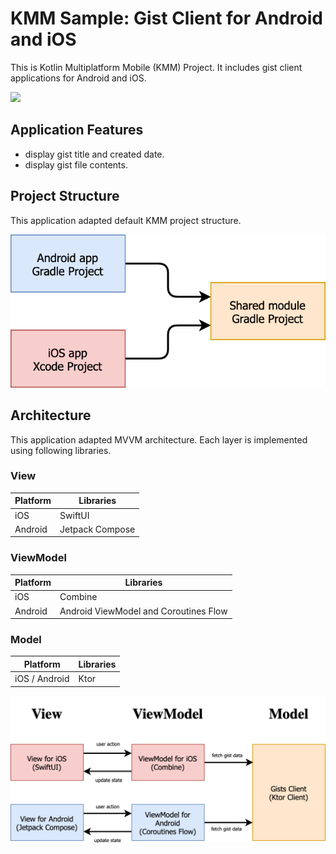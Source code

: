 

# KMM Sample: Gist Client for Android and iOS

This is Kotlin Multiplatform Mobile (KMM) Project. It includes gist client applications for Android and iOS.

![](./demo.gif)

## Application Features

- display gist title and created date.
- display gist file contents.

## Project Structure

This application adapted default KMM project structure.

![project structure](./project_structure.png)



## Architecture

This application adapted MVVM architecture. Each layer is implemented using following libraries.

### View

| Platform | Libraries       |
| -------- | --------------- |
| iOS      | SwiftUI         |
| Android  | Jetpack Compose |



### ViewModel

| Platform | Libraries                             |
| -------- | ------------------------------------- |
| iOS      | Combine                               |
| Android  | Android ViewModel and Coroutines Flow |



### Model

| Platform      | Libraries |
| ------------- | --------- |
| iOS / Android | Ktor      |



![architecture](./architecture.png)



